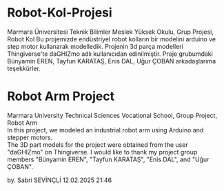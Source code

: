 # Robot-Kol-Projesi
Marmara Üniversitesi Teknik Bilimler Meslek Yüksek Okulu, Grup Projesi, Robot Kol
Bu projemizde endüstriyel robot kolların bir modelini arduino ve step motor kullanarak modelledik.
Projenin 3d parça modelleri Thingiverse'te daGHIZmo adlı kullanıcıdan edinilmiştir.
Proje grubumdaki Bünyamin EREN, Tayfun KARATAŞ, Enis DAL, Uğur ÇOBAN arkadaşlarıma teşekkürler.

# Robot Arm Project  
Marmara University Technical Sciences Vocational School, Group Project, Robot Arm  
In this project, we modeled an industrial robot arm using Arduino and stepper motors.  
The 3D part models for the project were obtained from the user "daGHIZmo" on Thingiverse.
I would like to thank my project group members "Bünyamin EREN", "Tayfun KARATAŞ", "Enis DAL", and "Uğur ÇOBAN".

by. Sabri SEVİNÇLİ 12.02.2025 21:46
